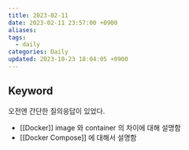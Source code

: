 ```yaml
---
title: 2023-02-11
date: 2023-02-11 23:57:00 +0900
aliases: 
tags:
  - daily
categories: Daily
updated: 2023-10-23 18:04:05 +0900
---
```


## Keyword

오전엔 간단한 질의응답이 있었다.

- [[Docker]] image 와 container 의 차이에 대해 설명함
- [[Docker Compose]] 에 대해서 설명함